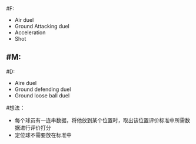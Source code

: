#F:
- Air duel
- Ground Attacking duel
- Acceleration
- Shot


#M:
- 


#D:
- Aire duel
- Ground defending duel
- Ground loose ball duel

#想法：
- 每个球员有一连串数据，将他放到某个位置时，取出该位置评价标准中所需数据进行评价打分
- 定位球不需要放在标准中